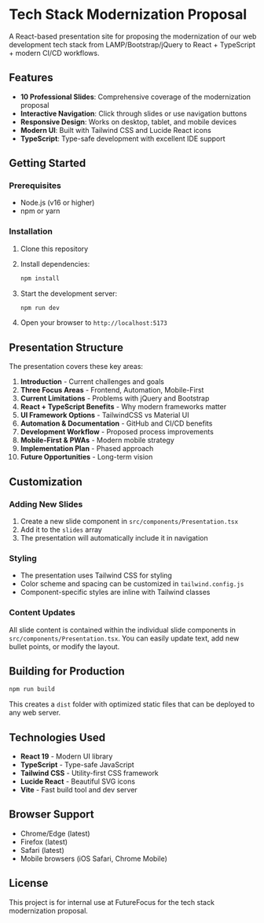 # Tech Stack Modernization Proposal

A React-based presentation site for proposing the modernization of our web development tech stack from LAMP/Bootstrap/jQuery to React + TypeScript + modern CI/CD workflows.

## Features

- **10 Professional Slides**: Comprehensive coverage of the modernization proposal
- **Interactive Navigation**: Click through slides or use navigation buttons
- **Responsive Design**: Works on desktop, tablet, and mobile devices
- **Modern UI**: Built with Tailwind CSS and Lucide React icons
- **TypeScript**: Type-safe development with excellent IDE support

## Getting Started

### Prerequisites
- Node.js (v16 or higher)
- npm or yarn

### Installation

1. Clone this repository
2. Install dependencies:
   ```bash
   npm install
   ```

3. Start the development server:
   ```bash
   npm run dev
   ```

4. Open your browser to `http://localhost:5173`

## Presentation Structure

The presentation covers these key areas:

1. **Introduction** - Current challenges and goals
2. **Three Focus Areas** - Frontend, Automation, Mobile-First
3. **Current Limitations** - Problems with jQuery and Bootstrap
4. **React + TypeScript Benefits** - Why modern frameworks matter
5. **UI Framework Options** - TailwindCSS vs Material UI
6. **Automation & Documentation** - GitHub and CI/CD benefits
7. **Development Workflow** - Proposed process improvements
8. **Mobile-First & PWAs** - Modern mobile strategy
9. **Implementation Plan** - Phased approach
10. **Future Opportunities** - Long-term vision

## Customization

### Adding New Slides

1. Create a new slide component in `src/components/Presentation.tsx`
2. Add it to the `slides` array
3. The presentation will automatically include it in navigation

### Styling

- The presentation uses Tailwind CSS for styling
- Color scheme and spacing can be customized in `tailwind.config.js`
- Component-specific styles are inline with Tailwind classes

### Content Updates

All slide content is contained within the individual slide components in `src/components/Presentation.tsx`. You can easily update text, add new bullet points, or modify the layout.

## Building for Production

```bash
npm run build
```

This creates a `dist` folder with optimized static files that can be deployed to any web server.

## Technologies Used

- **React 19** - Modern UI library
- **TypeScript** - Type-safe JavaScript
- **Tailwind CSS** - Utility-first CSS framework
- **Lucide React** - Beautiful SVG icons
- **Vite** - Fast build tool and dev server

## Browser Support

- Chrome/Edge (latest)
- Firefox (latest)
- Safari (latest)
- Mobile browsers (iOS Safari, Chrome Mobile)

## License

This project is for internal use at FutureFocus for the tech stack modernization proposal.
